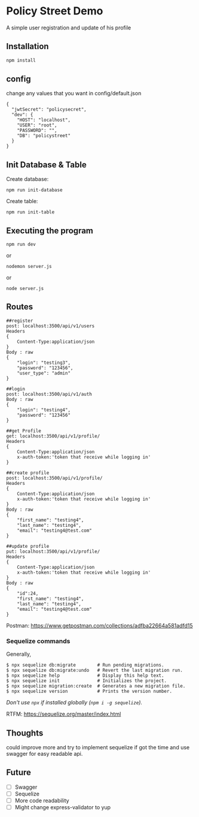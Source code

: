 # Policy Street Demo

A simple user registration and update of his profile

## Installation

```bash
npm install
```

## config

change any values that you want in config/default.json

```
{
  "jwtSecret": "policysecret",
  "dev": {
    "HOST": "localhost",
    "USER": "root",
    "PASSWORD": "",
    "DB": "policystreet"
  }
}
```

## Init Database & Table

Create database:

```
npm run init-database
```

Create table:

```
npm run init-table
```

## Executing the program

```
npm run dev
```

or

```
nodemon server.js
```

or

```
node server.js
```

## Routes

```
##register
post: localhost:3500/api/v1/users
Headers
{
    Content-Type:application/json
}
Body : raw
{
    "login": "testing3",
    "password": "123456",
    "user_type": "admin"
}

##login
post: localhost:3500/api/v1/auth
Body : raw
{
    "login": "testing4",
    "password": "123456"
}

##get Profile
get: localhost:3500/api/v1/profile/
Headers
{
    Content-Type:application/json
    x-auth-token:'token that receive while logging in'
}

##create profile
post: localhost:3500/api/v1/profile/
Headers
{
    Content-Type:application/json
    x-auth-token:'token that receive while logging in'
}
Body : raw
{
    "first_name": "testing4",
    "last_name": "testing4",
    "email": "testing4@test.com"
}

##update profile
put: localhost:3500/api/v1/profile/
Headers
{
    Content-Type:application/json
    x-auth-token:'token that receive while logging in'
}
Body : raw
{
    "id":24,
    "first_name": "testing4",
    "last_name": "testing4",
    "email": "testing4@test.com"
}
```

Postman: https://www.getpostman.com/collections/adfba22664a581adfd15

### Sequelize commands

Generally,

```
$ npx sequelize db:migrate        # Run pending migrations.
$ npx sequelize db:migrate:undo   # Revert the last migration run.
$ npx sequelize help              # Display this help text.
$ npx sequelize init              # Initializes the project.
$ npx sequelize migration:create  # Generates a new migration file.
$ npx sequelize version           # Prints the version number.
```

*Don't use `npx` if installed globally (`npm i -g sequelize`).*

RTFM: https://sequelize.org/master/index.html

## Thoughts

could improve more and try to implement sequelize if got the time and use swagger for easy readable api.

## Future

- [ ] Swagger
- [ ] Sequelize
- [ ] More code readability
- [ ] Might change express-validator to yup
